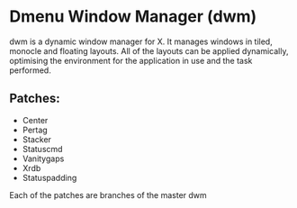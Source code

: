 # Dmenu Window Manager (dwm)

dwm is a dynamic window manager for X. It manages windows in tiled, monocle and floating layouts.
All of the layouts can be applied dynamically, optimising the environment for the application
in use and the task performed.

## Patches:

- Center
- Pertag
- Stacker
- Statuscmd
- Vanitygaps
- Xrdb
- Statuspadding

Each of the patches are branches of the master dwm
